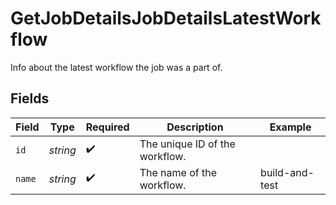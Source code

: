 # GetJobDetailsJobDetailsLatestWorkflow

Info about the latest workflow the job was a part of.


## Fields

| Field                          | Type                           | Required                       | Description                    | Example                        |
| ------------------------------ | ------------------------------ | ------------------------------ | ------------------------------ | ------------------------------ |
| `id`                           | *string*                       | :heavy_check_mark:             | The unique ID of the workflow. |                                |
| `name`                         | *string*                       | :heavy_check_mark:             | The name of the workflow.      | build-and-test                 |